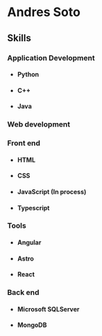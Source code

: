 # **Andres Soto**

## Skills
### **Application Development**
+ #### Python
+ #### C++
+ #### Java

### **Web development**
### Front end
+ #### HTML
+ #### CSS
+ #### JavaScript (In process)
+ #### Typescript

### Tools
+ #### Angular
+ #### Astro
+ #### React


### Back end
+ #### Microsoft SQLServer
+ #### MongoDB
<!---
asotito/asotito is a ✨ special ✨ repository because its `README.md` (this file) appears on your GitHub profile.
You can click the Preview link to take a look at your changes.
--->
